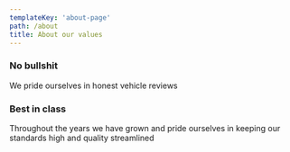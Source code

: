 ```yaml
---
templateKey: 'about-page'
path: /about
title: About our values
---
```

### No bullshit
We pride ourselves in honest vehicle reviews

### Best in class
Throughout the years we have grown and pride ourselves in keeping our standards high and quality streamlined
